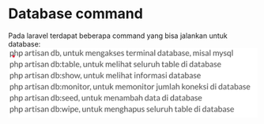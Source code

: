 # Database command
Pada laravel terdapat beberapa command yang bisa jalankan untuk database:
![alt text](image-1.png)
